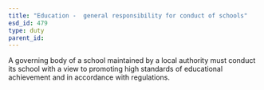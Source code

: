 ```yaml
---
title: "Education -  general responsibility for conduct of schools"
esd_id: 479
type: duty
parent_id:  
---
```


A governing body of a school maintained by a local authority must conduct its school with a view to promoting high standards of educational achievement and in accordance with regulations.

